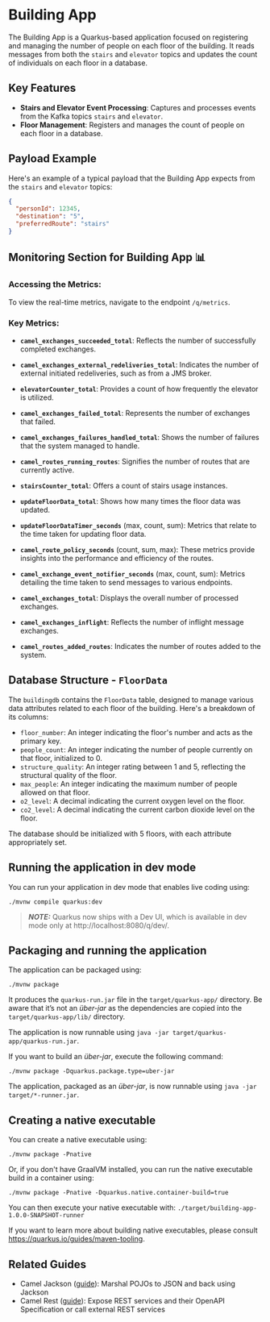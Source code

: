 # Building App

The Building App is a Quarkus-based application focused on registering and managing the number of people on each floor of the building. It reads messages from both the `stairs` and `elevator` topics and updates the count of individuals on each floor in a database.

## Key Features

- **Stairs and Elevator Event Processing**: Captures and processes events from the Kafka topics `stairs` and `elevator`.
- **Floor Management**: Registers and manages the count of people on each floor in a database.
## Payload Example

Here's an example of a typical payload that the Building App expects from the `stairs` and `elevator` topics:

```json
{
  "personId": 12345,
  "destination": "5",
  "preferredRoute": "stairs"
}
```

## Monitoring Section for Building App 📊

### Accessing the Metrics:

To view the real-time metrics, navigate to the endpoint `/q/metrics`.

### Key Metrics:

- **`camel_exchanges_succeeded_total`**: Reflects the number of successfully completed exchanges.
  
- **`camel_exchanges_external_redeliveries_total`**: Indicates the number of external initiated redeliveries, such as from a JMS broker.

- **`elevatorCounter_total`**: Provides a count of how frequently the elevator is utilized.

- **`camel_exchanges_failed_total`**: Represents the number of exchanges that failed.

- **`camel_exchanges_failures_handled_total`**: Shows the number of failures that the system managed to handle.

- **`camel_routes_running_routes`**: Signifies the number of routes that are currently active.

- **`stairsCounter_total`**: Offers a count of stairs usage instances.

- **`updateFloorData_total`**: Shows how many times the floor data was updated.

- **`updateFloorDataTimer_seconds`** (max, count, sum): Metrics that relate to the time taken for updating floor data.

- **`camel_route_policy_seconds`** (count, sum, max): These metrics provide insights into the performance and efficiency of the routes.

- **`camel_exchange_event_notifier_seconds`** (max, count, sum): Metrics detailing the time taken to send messages to various endpoints.

- **`camel_exchanges_total`**: Displays the overall number of processed exchanges.

- **`camel_exchanges_inflight`**: Reflects the number of inflight message exchanges.

- **`camel_routes_added_routes`**: Indicates the number of routes added to the system.

## Database Structure - `FloorData`

The `buildingdb` contains the `FloorData` table, designed to manage various data attributes related to each floor of the building. Here's a breakdown of its columns:

- `floor_number`: An integer indicating the floor's number and acts as the primary key.
- `people_count`: An integer indicating the number of people currently on that floor, initialized to 0.
- `structure_quality`: An integer rating between 1 and 5, reflecting the structural quality of the floor.
- `max_people`: An integer indicating the maximum number of people allowed on that floor.
- `o2_level`: A decimal indicating the current oxygen level on the floor.
- `co2_level`: A decimal indicating the current carbon dioxide level on the floor.

The database should be initialized with 5 floors, with each attribute appropriately set.

## Running the application in dev mode

You can run your application in dev mode that enables live coding using:
```shell script
./mvnw compile quarkus:dev
```

> **_NOTE:_**  Quarkus now ships with a Dev UI, which is available in dev mode only at http://localhost:8080/q/dev/.

## Packaging and running the application

The application can be packaged using:
```shell script
./mvnw package
```
It produces the `quarkus-run.jar` file in the `target/quarkus-app/` directory.
Be aware that it’s not an _über-jar_ as the dependencies are copied into the `target/quarkus-app/lib/` directory.

The application is now runnable using `java -jar target/quarkus-app/quarkus-run.jar`.

If you want to build an _über-jar_, execute the following command:
```shell script
./mvnw package -Dquarkus.package.type=uber-jar
```

The application, packaged as an _über-jar_, is now runnable using `java -jar target/*-runner.jar`.

## Creating a native executable

You can create a native executable using: 
```shell script
./mvnw package -Pnative
```

Or, if you don't have GraalVM installed, you can run the native executable build in a container using: 
```shell script
./mvnw package -Pnative -Dquarkus.native.container-build=true
```

You can then execute your native executable with: `./target/building-app-1.0.0-SNAPSHOT-runner`

If you want to learn more about building native executables, please consult https://quarkus.io/guides/maven-tooling.

## Related Guides

- Camel Jackson ([guide](https://camel.apache.org/camel-quarkus/latest/reference/extensions/jackson.html)): Marshal POJOs to JSON and back using Jackson
- Camel Rest ([guide](https://camel.apache.org/camel-quarkus/latest/reference/extensions/rest.html)): Expose REST services and their OpenAPI Specification or call external REST services
